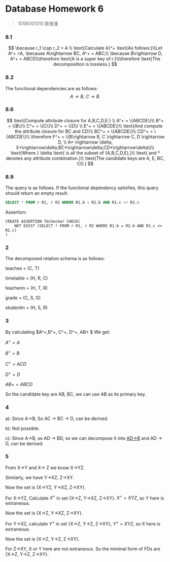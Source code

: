 # Database Homework 6

> 10185101210 陈俊潼

### 8.1

$$
\because r_1 \cap r_2 = A \\ \text{Calculate A}^+ \text{As follows:}\\Let A^+ =A, \because A\rightarrow BC, A^+ = ABC;\\ \because B\rightarrow D, A^+ = ABCD\\\therefore \text{A is a super key of r.}\\\therefore \text{The decomposition is lossless.}
$$

### 8.2

The functional dependencies are as follows:
$$
A\rightarrow B,\ C\rightarrow B.
$$

### 8.6

$$
\text{Compute attribute closure for A,B,C,D,E:} \\
A^+ = \{ABCDE\}\\
B^+ = \{B\}\\
C^+ = \{C\}\\
D^+ = \{D\} \\
E^+ = \{ABCDE\}\\
\text{And compute the attribute closure for BC and CD}\\
BC^+ = \{ABCDE\}\\
CD^+ = \{ABCDE\}\\
\therefore F^+ = \{B\rightarrow B, C \rightarrow C, D \rightarrow D, \\
A* \rightarrow \delta, E*\rightarrow\delta,BC*\rightarrow\delta,CD*\rightarrow\delta\}\\
\text{Where } \delta \text{ is all the subset of {A,B,C,D,E},}\\
\text{ and * denotes any attribute combination.}\\
\text{The candidate keys are A, E, BC, CD.}
$$

 ### 8.9

The query is as follows. If the functional dependency satisfies, this query should return an empty result.

```sql
SELECT * FROM r R1, r R2 WHERE R1.b = R2.b AND R1.c <> R2.c
```

Assertion:

```mssql
CREATE ASSERTION fdchecker CHECK(
    NOT EXIST (SELECT * FROM r R1, r R2 WHERE R1.b = R2.b AND R1.c <> R2.c)
)
```

### 2

The decomposed relation schema is as follows:

teaches = (C, T)

timetable = (H, R, C)

teacherin = (H, T, R)

grade = (C, S, G)

studentin = (H, S, R)

### 3

By calculating $A^+,B^+, C^+, D^+, AB+ $  We get:

$A^+ = A$

$B^+ = B$

$C^+ = ACD$

$D^+ = D$

$AB+ = ABCD$

So the candidate key are AB, BC, we can use AB as its primary key.

### 4

a): Since A->B, So AC -> BC -> D, can be derived.

b): Not possible.

c): Since A->B, so AD -> BD, so we can decompose it into <u>AD->B</u> and AD -> D, can be derived.

### 5

From X->Y and X-> Z we know X->YZ.

Similarly, we have Y->XZ, Z->XY.

Now the set is {X->YZ, Y->XZ,  Z->XY}.

For X->YZ, Calculate $X^+$ in set {X->Z, Y->XZ,  Z->XY}. $X^+ = XYZ$, so Y here is extraneous.

Now the set is  {X->Z, Y->XZ,  Z->XY}.

For Y->XZ, calculate $Y^+$ in set  {X->Z, Y->Z,  Z->XY}, $Y^+ = XYZ$, so X here is extraneous.

Now the set is  {X->Z, Y->Z,  Z->XY}.

For Z->XY, X or Y here are not extraneous. So the minimal form of FDs are  {X->Z, Y->Z,  Z->XY}.

